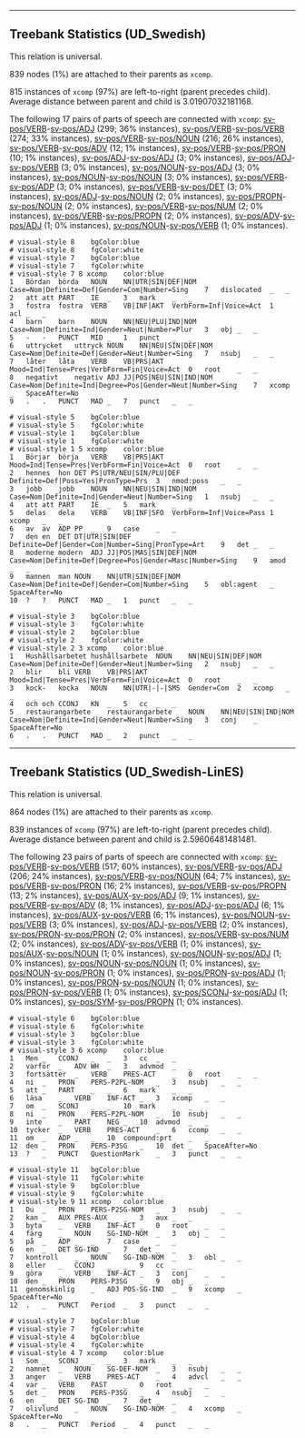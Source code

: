 

--------------------------------------------------------------------------------

## Treebank Statistics (UD_Swedish)

This relation is universal.

839 nodes (1%) are attached to their parents as `xcomp`.

815 instances of `xcomp` (97%) are left-to-right (parent precedes child).
Average distance between parent and child is 3.01907032181168.

The following 17 pairs of parts of speech are connected with `xcomp`: [sv-pos/VERB]()-[sv-pos/ADJ]() (299; 36% instances), [sv-pos/VERB]()-[sv-pos/VERB]() (274; 33% instances), [sv-pos/VERB]()-[sv-pos/NOUN]() (216; 26% instances), [sv-pos/VERB]()-[sv-pos/ADV]() (12; 1% instances), [sv-pos/VERB]()-[sv-pos/PRON]() (10; 1% instances), [sv-pos/ADJ]()-[sv-pos/ADJ]() (3; 0% instances), [sv-pos/ADJ]()-[sv-pos/VERB]() (3; 0% instances), [sv-pos/NOUN]()-[sv-pos/ADJ]() (3; 0% instances), [sv-pos/NOUN]()-[sv-pos/NOUN]() (3; 0% instances), [sv-pos/VERB]()-[sv-pos/ADP]() (3; 0% instances), [sv-pos/VERB]()-[sv-pos/DET]() (3; 0% instances), [sv-pos/ADJ]()-[sv-pos/NOUN]() (2; 0% instances), [sv-pos/PROPN]()-[sv-pos/NOUN]() (2; 0% instances), [sv-pos/VERB]()-[sv-pos/NUM]() (2; 0% instances), [sv-pos/VERB]()-[sv-pos/PROPN]() (2; 0% instances), [sv-pos/ADV]()-[sv-pos/ADJ]() (1; 0% instances), [sv-pos/NOUN]()-[sv-pos/VERB]() (1; 0% instances).


~~~ conllu
# visual-style 8	bgColor:blue
# visual-style 8	fgColor:white
# visual-style 7	bgColor:blue
# visual-style 7	fgColor:white
# visual-style 7 8 xcomp	color:blue
1	Bördan	börda	NOUN	NN|UTR|SIN|DEF|NOM	Case=Nom|Definite=Def|Gender=Com|Number=Sing	7	dislocated	_	_
2	att	att	PART	IE	_	3	mark	_	_
3	fostra	fostra	VERB	VB|INF|AKT	VerbForm=Inf|Voice=Act	1	acl	_	_
4	barn	barn	NOUN	NN|NEU|PLU|IND|NOM	Case=Nom|Definite=Ind|Gender=Neut|Number=Plur	3	obj	_	_
5	-	-	PUNCT	MID	_	1	punct	_	_
6	uttrycket	uttryck	NOUN	NN|NEU|SIN|DEF|NOM	Case=Nom|Definite=Def|Gender=Neut|Number=Sing	7	nsubj	_	_
7	låter	låta	VERB	VB|PRS|AKT	Mood=Ind|Tense=Pres|VerbForm=Fin|Voice=Act	0	root	_	_
8	negativt	negativ	ADJ	JJ|POS|NEU|SIN|IND|NOM	Case=Nom|Definite=Ind|Degree=Pos|Gender=Neut|Number=Sing	7	xcomp	_	SpaceAfter=No
9	.	.	PUNCT	MAD	_	7	punct	_	_

~~~


~~~ conllu
# visual-style 5	bgColor:blue
# visual-style 5	fgColor:white
# visual-style 1	bgColor:blue
# visual-style 1	fgColor:white
# visual-style 1 5 xcomp	color:blue
1	Börjar	börja	VERB	VB|PRS|AKT	Mood=Ind|Tense=Pres|VerbForm=Fin|Voice=Act	0	root	_	_
2	hennes	hon	DET	PS|UTR/NEU|SIN/PLU|DEF	Definite=Def|Poss=Yes|PronType=Prs	3	nmod:poss	_	_
3	jobb	jobb	NOUN	NN|NEU|SIN|IND|NOM	Case=Nom|Definite=Ind|Gender=Neut|Number=Sing	1	nsubj	_	_
4	att	att	PART	IE	_	5	mark	_	_
5	delas	dela	VERB	VB|INF|SFO	VerbForm=Inf|Voice=Pass	1	xcomp	_	_
6	av	av	ADP	PP	_	9	case	_	_
7	den	en	DET	DT|UTR|SIN|DEF	Definite=Def|Gender=Com|Number=Sing|PronType=Art	9	det	_	_
8	moderne	modern	ADJ	JJ|POS|MAS|SIN|DEF|NOM	Case=Nom|Definite=Def|Degree=Pos|Gender=Masc|Number=Sing	9	amod	_	_
9	mannen	man	NOUN	NN|UTR|SIN|DEF|NOM	Case=Nom|Definite=Def|Gender=Com|Number=Sing	5	obl:agent	_	SpaceAfter=No
10	?	?	PUNCT	MAD	_	1	punct	_	_

~~~


~~~ conllu
# visual-style 3	bgColor:blue
# visual-style 3	fgColor:white
# visual-style 2	bgColor:blue
# visual-style 2	fgColor:white
# visual-style 2 3 xcomp	color:blue
1	Hushållsarbetet	hushållsarbete	NOUN	NN|NEU|SIN|DEF|NOM	Case=Nom|Definite=Def|Gender=Neut|Number=Sing	2	nsubj	_	_
2	blir	bli	VERB	VB|PRS|AKT	Mood=Ind|Tense=Pres|VerbForm=Fin|Voice=Act	0	root	_	_
3	kock-	kocka	NOUN	NN|UTR|-|-|SMS	Gender=Com	2	xcomp	_	_
4	och	och	CCONJ	KN	_	5	cc	_	_
5	restaurangarbete	restaurangarbete	NOUN	NN|NEU|SIN|IND|NOM	Case=Nom|Definite=Ind|Gender=Neut|Number=Sing	3	conj	_	SpaceAfter=No
6	.	.	PUNCT	MAD	_	2	punct	_	_

~~~




--------------------------------------------------------------------------------

## Treebank Statistics (UD_Swedish-LinES)

This relation is universal.

864 nodes (1%) are attached to their parents as `xcomp`.

839 instances of `xcomp` (97%) are left-to-right (parent precedes child).
Average distance between parent and child is 2.59606481481481.

The following 23 pairs of parts of speech are connected with `xcomp`: [sv-pos/VERB]()-[sv-pos/VERB]() (517; 60% instances), [sv-pos/VERB]()-[sv-pos/ADJ]() (206; 24% instances), [sv-pos/VERB]()-[sv-pos/NOUN]() (64; 7% instances), [sv-pos/VERB]()-[sv-pos/PRON]() (16; 2% instances), [sv-pos/VERB]()-[sv-pos/PROPN]() (13; 2% instances), [sv-pos/AUX]()-[sv-pos/ADJ]() (9; 1% instances), [sv-pos/VERB]()-[sv-pos/ADV]() (8; 1% instances), [sv-pos/ADJ]()-[sv-pos/ADJ]() (6; 1% instances), [sv-pos/AUX]()-[sv-pos/VERB]() (6; 1% instances), [sv-pos/NOUN]()-[sv-pos/VERB]() (3; 0% instances), [sv-pos/ADJ]()-[sv-pos/VERB]() (2; 0% instances), [sv-pos/PRON]()-[sv-pos/PRON]() (2; 0% instances), [sv-pos/VERB]()-[sv-pos/NUM]() (2; 0% instances), [sv-pos/ADV]()-[sv-pos/VERB]() (1; 0% instances), [sv-pos/AUX]()-[sv-pos/NOUN]() (1; 0% instances), [sv-pos/NOUN]()-[sv-pos/ADJ]() (1; 0% instances), [sv-pos/NOUN]()-[sv-pos/NOUN]() (1; 0% instances), [sv-pos/NOUN]()-[sv-pos/PRON]() (1; 0% instances), [sv-pos/PRON]()-[sv-pos/ADJ]() (1; 0% instances), [sv-pos/PRON]()-[sv-pos/NOUN]() (1; 0% instances), [sv-pos/PRON]()-[sv-pos/VERB]() (1; 0% instances), [sv-pos/SCONJ]()-[sv-pos/ADJ]() (1; 0% instances), [sv-pos/SYM]()-[sv-pos/PROPN]() (1; 0% instances).


~~~ conllu
# visual-style 6	bgColor:blue
# visual-style 6	fgColor:white
# visual-style 3	bgColor:blue
# visual-style 3	fgColor:white
# visual-style 3 6 xcomp	color:blue
1	Men	_	CCONJ	_	_	3	cc	_	_
2	varför	_	ADV	WH	_	3	advmod	_	_
3	fortsätter	_	VERB	PRES-ACT	_	0	root	_	_
4	ni	_	PRON	PERS-P2PL-NOM	_	3	nsubj	_	_
5	att	_	PART	_	_	6	mark	_	_
6	läsa	_	VERB	INF-ACT	_	3	xcomp	_	_
7	om	_	SCONJ	_	_	10	mark	_	_
8	ni	_	PRON	PERS-P2PL-NOM	_	10	nsubj	_	_
9	inte	_	PART	NEG	_	10	advmod	_	_
10	tycker	_	VERB	PRES-ACT	_	6	ccomp	_	_
11	om	_	ADP	_	_	10	compound:prt	_	_
12	den	_	PRON	PERS-P3SG	_	10	det	_	SpaceAfter=No
13	?	_	PUNCT	QuestionMark	_	3	punct	_	_

~~~


~~~ conllu
# visual-style 11	bgColor:blue
# visual-style 11	fgColor:white
# visual-style 9	bgColor:blue
# visual-style 9	fgColor:white
# visual-style 9 11 xcomp	color:blue
1	Du	_	PRON	PERS-P2SG-NOM	_	3	nsubj	_	_
2	kan	_	AUX	PRES-AUX	_	3	aux	_	_
3	byta	_	VERB	INF-ACT	_	0	root	_	_
4	färg	_	NOUN	SG-IND-NOM	_	3	obj	_	_
5	på	_	ADP	_	_	7	case	_	_
6	en	_	DET	SG-IND	_	7	det	_	_
7	kontroll	_	NOUN	SG-IND-NOM	_	3	obl	_	_
8	eller	_	CCONJ	_	_	9	cc	_	_
9	göra	_	VERB	INF-ACT	_	3	conj	_	_
10	den	_	PRON	PERS-P3SG	_	9	obj	_	_
11	genomskinlig	_	ADJ	POS-SG-IND	_	9	xcomp	_	SpaceAfter=No
12	.	_	PUNCT	Period	_	3	punct	_	_

~~~


~~~ conllu
# visual-style 7	bgColor:blue
# visual-style 7	fgColor:white
# visual-style 4	bgColor:blue
# visual-style 4	fgColor:white
# visual-style 4 7 xcomp	color:blue
1	Som	_	SCONJ	_	_	3	mark	_	_
2	namnet	_	NOUN	SG-DEF-NOM	_	3	nsubj	_	_
3	anger	_	VERB	PRES-ACT	_	4	advcl	_	_
4	var	_	VERB	PAST	_	0	root	_	_
5	det	_	PRON	PERS-P3SG	_	4	nsubj	_	_
6	en	_	DET	SG-IND	_	7	det	_	_
7	olivlund	_	NOUN	SG-IND-NOM	_	4	xcomp	_	SpaceAfter=No
8	.	_	PUNCT	Period	_	4	punct	_	_

~~~


